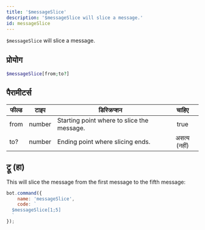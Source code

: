 ```yaml
---
title: '$messageSlice'
description: '$messageSlice will slice a message.'
id: messageSlice
---
```


`$messageSlice` will slice a message.

## प्रोयोग

```php
$messageSlice[from;to?]
```

## पैरामीटर्स

| फील्ड | टाइप   | डिस्क्रिप्शन                               |    चाहिए     |
| ----- | ------ | ------------------------------------------ |:------------:|
| from  | number | Starting point where to slice the message. |     true     |
| to?   | number | Ending point where slicing ends.           | असत्य (नहीं) |

## ट्रू (हा)

This will slice the message from the first message to the fifth message:

```javascript
bot.command({
    name: 'messageSlice',
    code: `
  $messageSlice[1;5]
  `
});
```
